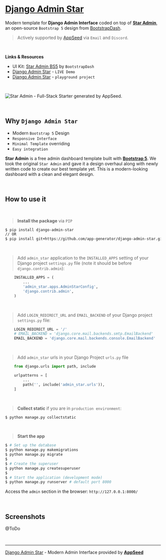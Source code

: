 # [Django Admin Star](https://github.com/app-generator/django-admin-star)

Modern template for **Django Admin Interface** coded on top of **[Star Admin](https://github.com/app-generator/django-admin-star)**, an open-source `Bootstrap 5` design from [BootstrapDash](https://www.bootstrapdash.com?ref=23).

> Actively supported by [AppSeed](https://appseed.us/) via `Email` and `Discord`.

<br>

**Links & Resources**

- UI Kit: [Star Admin BS5](https://www.bootstrapdash.com/product/star-admin-free?ref=23) by `BootstrapDash`
- [Django Admin Star](https://django-star-admin.appseed-srv1.com/) - `LIVE Demo`
- [Django Admin Star](https://github.com/app-generator/django-admin-star_p) - `playground project`

<br />

![Star Admin - Full-Stack Starter generated by AppSeed.](https://user-images.githubusercontent.com/51070104/168732392-51748c85-f2c2-45ad-978c-2b64e52292e2.png)

<br />

## Why `Django Admin Star`

- Modern `Bootstrap 5` Design
- `Responsive Interface`
- `Minimal Template` overriding
- `Easy integration`

**Star Admin** is a free admin dashboard template built with **[Bootstrap 5](https://www.admin-dashboards.com/bootstrap-5-templates/)**. We took the original `Star Admin` and gave it a design overhaul along with newly written code to create our best template yet. This is a modern-looking dashboard with a clean and elegant design. 

<br />

## How to use it

<br />

> **Install the package** via `PIP` 

```bash
$ pip install django-admin-star
// OR
$ pip install git+https://github.com/app-generator/django-admin-star.git
```

<br />

> Add `admin_star` application to the `INSTALLED_APPS` setting of your Django project `settings.py` file (note it should be before `django.contrib.admin`):

```python
    INSTALLED_APPS = (
        ...
        'admin_star.apps.AdminStarConfig',
        'django.contrib.admin',
    )
```

<br />

> Add `LOGIN_REDIRECT_URL` and `EMAIL_BACKEND` of your Django project `settings.py` file:

```python
    LOGIN_REDIRECT_URL = '/'
    # EMAIL_BACKEND = 'django.core.mail.backends.smtp.EmailBackend'
    EMAIL_BACKEND = 'django.core.mail.backends.console.EmailBackend'
```

<br />

> Add `admin_star` urls in your Django Project `urls.py` file

```python
    from django.urls import path, include

    urlpatterns = [
        ...
        path('', include('admin_star.urls')),
    ]
```

<br />

> **Collect static** if you are in `production environment`:

```bash
$ python manage.py collectstatic
```

<br />

> **Start the app**

```bash
$ # Set up the database
$ python manage.py makemigrations
$ python manage.py migrate
$
$ # Create the superuser
$ python manage.py createsuperuser
$
$ # Start the application (development mode)
$ python manage.py runserver # default port 8000
```

Access the `admin` section in the browser: `http://127.0.0.1:8000/`

<br />

## Screenshots

@ToDo

<br />

---
[Django Admin Star](https://github.com/app-generator/django-admin-star) - Modern Admin Interface provided by **[AppSeed](https://appseed.us/)**
